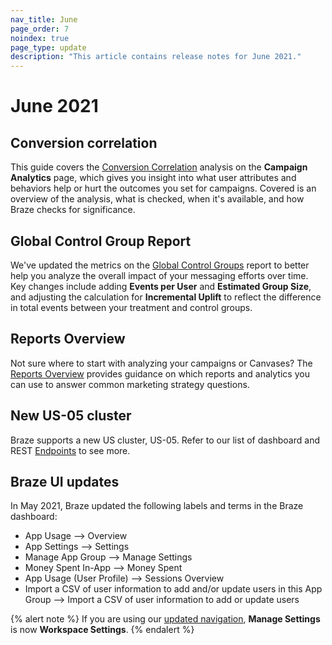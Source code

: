 ```yaml
---
nav_title: June
page_order: 7
noindex: true
page_type: update
description: "This article contains release notes for June 2021."
---
```


# June 2021

## Conversion correlation

This guide covers the [Conversion Correlation]({{site.baseurl}}/user_guide/engagement_tools/testing/conversion_correlation/) analysis on the **Campaign Analytics** page, which gives you insight into what user attributes and behaviors help or hurt the outcomes you set for campaigns. Covered is an overview of the analysis, what is checked, when it's available, and how Braze checks for significance.

## Global Control Group Report

We've updated the metrics on the [Global Control Groups]({{site.baseurl}}/user_guide/engagement_tools/testing/global_control_group/) report to better help you analyze the overall impact of your messaging efforts over time. Key changes include adding **Events per User** and **Estimated Group Size**, and adjusting the calculation for **Incremental Uplift** to reflect the difference in total events between your treatment and control groups.

## Reports Overview

Not sure where to start with analyzing your campaigns or Canvases? The [Reports Overview]({{site.baseurl}}/user_guide/data_and_analytics/your_reports/reports_overview/) provides guidance on which reports and analytics you can use to answer common marketing strategy questions.

## New US-05 cluster

Braze supports a new US cluster, US-05. Refer to our list of dashboard and REST [Endpoints]({{site.baseurl}}/api/basics/#endpoints) to see more.

## Braze UI updates

In May 2021, Braze updated the following labels and terms in the Braze dashboard:

- App Usage --> Overview
- App Settings --> Settings
- Manage App Group --> Manage Settings
- Money Spent In-App --> Money Spent
- App Usage (User Profile) --> Sessions Overview
- Import a CSV of user information to add and/or update users in this App Group --> Import a CSV of user information to add or update users

{% alert note %}
If you are using our [updated navigation]({{site.baseurl}}/navigation/), **Manage Settings** is now **Workspace Settings**.
{% endalert %}
